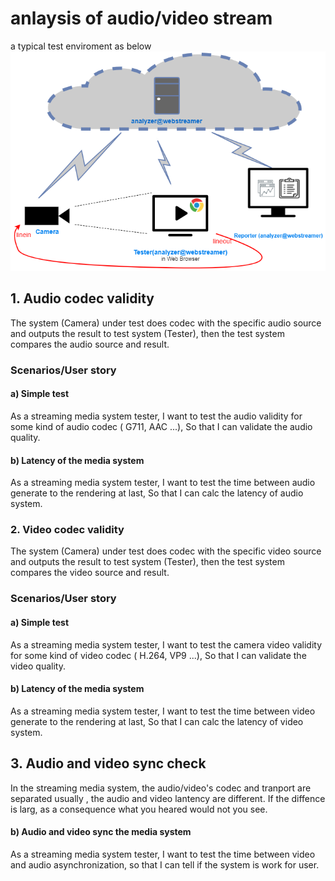 # anlaysis of audio/video stream

a typical test enviroment as below
![deploy](./draw.io/004-analyzer-deploy.png)

## 1. Audio codec validity

The system (Camera) under test does codec with the specific audio source and outputs the result to test system (Tester), then the test system compares the audio source and result.


### Scenarios/User story

#### a) Simple test

As a streaming media system tester, I want to test the audio validity for some kind of audio codec ( G711, AAC ...), So that I can validate the audio quality.

#### b) Latency of the media system

As a streaming media system tester, I want to test the time between audio generate to the rendering at last, So that I can calc the latency of audio system.


### 2. Video codec validity

The system (Camera) under test does codec with the specific video source and outputs the result to test system (Tester), then the test system compares the video source and result.

### Scenarios/User story

#### a) Simple test

As a streaming media system tester, I want to test the camera video validity for some kind of video codec ( H.264, VP9 ...), So that I can validate the video quality.

#### b) Latency of the media system

As a streaming media system tester, I want to test the time between video generate to the rendering at last, So that I can calc the latency of video system.



## 3. Audio and video sync check

In the streaming media system, the audio/video's codec and tranport are separated usually , the audio and video lantency are different. If the diffence is larg, as a consequence what you heared would not you see.

#### b) Audio and video sync the media system
As a streaming media system tester, I want to test the time between video and audio asynchronization, so that I can tell if the system is work for user.